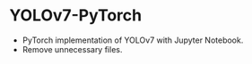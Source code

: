 # YOLOv7-PyTorch

- PyTorch implementation of YOLOv7 with Jupyter Notebook.
- Remove unnecessary files.
